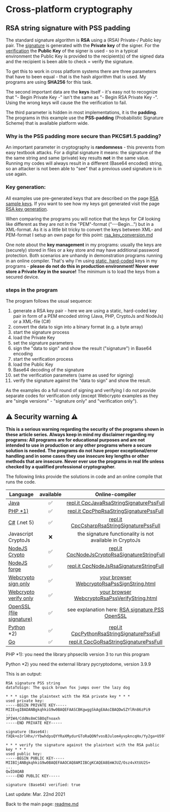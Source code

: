 # Cross-platform cryptography

## RSA string signature with PSS padding

The standard signature algorithm is **RSA** using a (RSA) Private-/ Public key pair. The <u>signature</u> is generated with the **Private key** of the signer. For the <u>verification</u> the **Public Key** of the signer is used - so in a typical environment the Public Key is provided to the recipient(s) of the signed data and the recipient is been able to check = verify the signature.

To get this to work in cross platform systems there are three parameters that have to been equal - that is the hash algorithm that is used. My programs are using **SHA256** for this task.

The second important data are the **keys** itself - it's easy not to recognize that "- Begin Private Key -" isn't the same as "- Begin RSA Private Key -". Using the wrong keys will cause the the verification to fail.

The third parameter is hidden in most implementations, it is the **padding**. The programs in this example use the **PSS-padding** (Probabilistic Signature Scheme) that is available platform wide.

### Why is the PSS padding more secure than PKCS#1.5 padding?

An important parameter in cryptography is **randomness** - this prevents from easy textbook attacks. For a digital signature it means: the signature of the the same string and same (private) key results **not** in the same value. Running my codes will always result in a different (Base64 encoded) string, so an attacker is not been able to "see" that a previous used signature is in use again.

### Key generation: 

All examples use pre-generated keys that are described on the page [RSA sample keys](rsa_sample_keypair.md). If you want to see how my keys got generated visit the page [RSA key generation](rsa_key_generation.md). 

When comparing the programs you will notice that the keys for C# looking like different as they are not in the "PEM"-format ("---Begin...") but in a XML-format. As it is a little bit tricky to convert the keys between XML- and PEM-format I setup an own page for this point: [rsa_key_conversion.md](rsa_key_conversion.md)

One note about the **key management** in my programs: usually the keys are (securely) stored in files or a key store and may have additional password protection. Both scenarios are unhandy in demonstration programs running in an online compiler. That's why I'm using <u>static, hard-coded</u> keys in my programs - **please do not do this in production environment! Never ever store a Private Key in the source!** The minimum is to load the keys from a secured device.

### steps in the program

The program follows the usual sequence:
1. generate a RSA key pair - here we are using a static, hard-coded key pair in form of a PEM encoded string (Java, PHP, CryptoJs and NodeJs) or a XML-file (C#)
2. convert the data to sign into a binary format (e.g. a byte array)
3. start the signature process
4. load the Private Key
5. set the signature parameters
6. sign the "data to sign" and show the result ("signature") in Base64 encoding
7. start the verification process
8. load the Public Key
9. Base64 decoding of the signature
10. set the verification parameters (same as used for signing)
11. verify the signature against the "data to sign" and show the result.

As the examples do a full round of signing and verifying I do not provide separate codes for verification only (except Webcrypto examples as they are "single versions" - "signature only" and "verification only").

## :warning: Security warning :warning:

**This is a serious warning regarding the security of the programs shown in these article series.  Always keep in mind my disclaimer regarding my programs: All programs are for educational purposes and are not intended to use in production or any other programs where a  secure solution is needed. The programs do not have proper exceptional/error handling and in some cases they use insecure key lengths or other methods that are insecure. Never ever use the programs in real life unless checked by a qualified professional cryptographer.**

The following links provide the solutions in code and an online compile that runs the code.

| Language | available | Online-compiler
| ------ | :---: | :----: |
| [Java](../RsaSignaturePssString/RsaSignaturePssStringFull.java) | :white_check_mark: | [repl.it CpcJavaRsaStringSignaturePssFull](https://repl.it/@javacrypto/CpcJavaRsaSignaturePssStringFull#Main.java/)
| [PHP *1)](../RsaSignaturePssString/RsaSignaturePssStringFull.php) | :white_check_mark: | [repl.it CpcPhpRsaStringSignaturePssFull](https://repl.it/@javacrypto/CpcPhpRsaSignaturePssStringFull#main.php/)
| [C#](../RsaSignaturePssString/RsaSignaturePssStringFull.cs)  (.net 5) | :white_check_mark: | [repl.it CpcCsharpRsaStringSignaturePssFull](https://dotnetfiddle.net/Zym1DU/)
| Javascript CryptoJs | :x: | the signature functionality is not available in CryptoJs
| [NodeJS Crypto](../RsaSignaturePssString/RsaSignaturePssStringFullNodeJsCrypto.js) | :white_check_mark: | [repl.it CpcNodeJsCryptoRsaSignatureStringFull](https://repl.it/@javacrypto/CpcNodeJsCryptoRsaSignatureStringFull#index.js/)
| [NodeJS forge](../RsaSignaturePssString/RsaSignaturePssStringFullNodeJs.js) | :white_check_mark: | [repl.it CpcNodeJsRsaSignatureStringFull](https://repl.it/@javacrypto/CpcNodeJsRsaSignatureStringFull#index.js/)
| [Webcrypto sign only](../RsaSignaturePssString/rsasignaturepsssign.html) | :white_check_mark: | [your browser WebcryptoRsaPssSignString.html](https://java-crypto.github.io/cross_platform_crypto/RsaSignaturePssString/rsasignaturepsssign.html)
| [Webcrypto verify only](R../saSignaturePssString/rsasignaturepssverification.html) | :white_check_mark: | [your browser WebcryptoRsaPssVerifyString.html](https://java-crypto.github.io/cross_platform_crypto/RsaSignaturePssString/rsasignaturepssverification.html)
| [OpenSSL (file signature)](rsa_signature_pss_file_openssl.md) | :white_check_mark: | see explanation here: [RSA signature PSS OpenSSL](rsa_signature_pss_file_openssl.md)
| [Python](../RsaSignaturePssString/RsaSignaturePssStringFull.py) *2) | :white_check_mark: | [repl.it CpcPythonRsaStringSignaturePssFull](https://repl.it/@javacrypto/CpcPythonRsaSignaturePssStringFull#main.py/)
| [Go](../RsaSignaturePssString/RsaSignaturePssStringFull.go) | :white_check_mark: | [repl.it CpcGoRsaStringSignaturePssFull](https://repl.it/@javacrypto/CpcGoRsaSignaturePssStringFull#main.go/)

PHP *1): you need the library phpseclib version 3 to run this program

Python *2) you need the external library pycryptodome, version 3.9.9

This is an output:

```plaintext
RSA signature PSS string
dataToSign: The quick brown fox jumps over the lazy dog

* * * sign the plaintext with the RSA private key * * *
used private key:
-----BEGIN PRIVATE KEY-----
MIIEvgIBADANBgkqhkiG9w0BAQEFAASCBKgwggSkAgEAAoIBAQDwSZYlRn86zPi9
...
3PIW4/CddNs8mCSBOqTnoaxh
-----END PRIVATE KEY-----

signature (Base64): fXQk+o3rlHhx/rYbwhdpsQYYRaXMydurGToRaQONfvosBJulom4yvpkncqHx/Yy2ga+U59lHghHCVZKOXxsZdGMgK91oqvDhapBt0VCipE4T1sJiGiFtLPNUJmJkdbpK1puKhmo1ZQniS6KXe8yTOF++V/S3geIFdyicGKJJgSueF0EotkOLFwr5P5UUVH9nowTvVlsFcT0+MFHygKzqZJ/O2R3m8ru9rvZhR3af97k+ZnlCOj+uI3V136Qz2Lta87ydKoK2usSz9NTfisg+7+mS8BZDcmzWZt90ped7Br0HtlaiPL3glcX/njSaR9/Fp1ioOuiO/xbZ27KOaPcPPg==

* * * verify the signature against the plaintext with the RSA public key * * *
used public key:
-----BEGIN PUBLIC KEY-----
MIIBIjANBgkqhkiG9w0BAQEFAAOCAQ8AMIIBCgKCAQEA8EmWJUZ/Osz4vXtUU2S+
...
QwIDAQAB
-----END PUBLIC KEY-----

signature (Base64) verified: true

```

Last update: Mar. 22nd 2021

Back to the main page: [readme.md](../readme.md)
